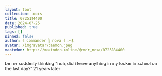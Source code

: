 ```yaml
---
layout: toot
collection: toots
title: 0725184400
date: 2024-07-25
published: true
tags: []
pinned: false
author: ⸸ commander ░ nova ⸸ :~$
avatar: /img/avatar/daemon.jpeg
mastodon: https://mastodon.online/@cmdr_nova/0725184400
---
```


be me suddenly thinking "huh, did i leave anything in my locker in school on the last day?" 21 years later
